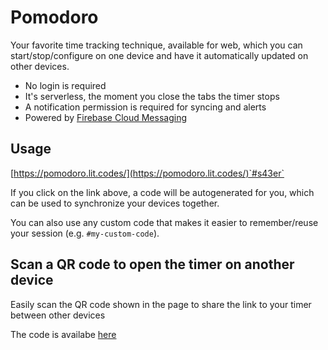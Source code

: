 # Pomodoro

Your favorite time tracking technique, available for web, which you can start/stop/configure on one device and have it automatically updated on other devices.

- No login is required
- It's serverless, the moment you close the tabs the timer stops
- A notification permission is required for syncing and alerts
- Powered by [Firebase Cloud Messaging](https://firebase.google.com/docs/cloud-messaging)

## Usage

[https://pomodoro.lit.codes/](https://pomodoro.lit.codes/)`#s43er`

If you click on the link above, a code will be autogenerated for you, which can be used to synchronize
your devices together.

You can also use any custom code that makes it easier to remember/reuse your session (e.g. `#my-custom-code`).

## Scan a QR code to open the timer on another device

Easily scan the QR code shown in the page to share the link to your timer between other devices

The code is availabe [here](https://github.com/lit-codes/pomodoro)
